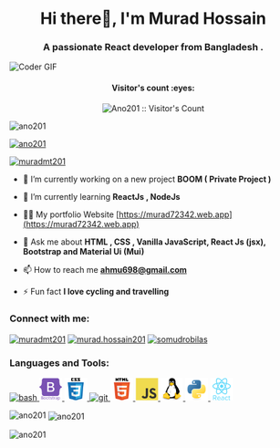 <h1 align="center">Hi there👋, I'm Murad Hossain</h1>
<h3 align="center">A passionate React developer from Bangladesh .</h3>

<img src="https://media.giphy.com/media/SWoSkN6DxTszqIKEqv/giphy.gif" alt="Coder GIF" width="500">

<h4 align="center">Visitor's count :eyes:</h4>
<p align="center"><img src="https://profile-counter.glitch.me/{ano201}/count.svg" alt="Ano201 :: Visitor's Count" /></p>

<p align="left"> <img src="https://komarev.com/ghpvc/?username=ano201&label=Profile%20views&color=0e75b6&style=flat" alt="ano201" /> </p>

<p align="left"> <a href="https://github.com/ryo-ma/github-profile-trophy"><img src="https://github-profile-trophy.vercel.app/?username=ano201" alt="ano201" /></a> </p>

<p align="left"> <a href="https://twitter.com/muradmt201" target="blank"><img src="https://img.shields.io/twitter/follow/muradmt201?logo=twitter&style=for-the-badge" alt="muradmt201" /></a> </p>

- 🔭 I’m currently working on a new project **BOOM ( Private Project )**

- 🌱 I’m currently learning **ReactJs , NodeJs**

- 👨‍💻 My portfolio Website [https://murad72342.web.app](https://murad72342.web.app)




- 💬 Ask me about **HTML , CSS , Vanilla JavaScript, React Js (jsx), Bootstrap and Material Ui (Mui)**

- 📫 How to reach me **ahmu698@gmail.com**

- ⚡ Fun fact **I love cycling and travelling**

<h3 align="left">Connect with me:</h3>
<p align="left">
<a href="https://twitter.com/muradmt201" target="blank"><img align="center" src="https://raw.githubusercontent.com/rahuldkjain/github-profile-readme-generator/master/src/images/icons/Social/twitter.svg" alt="muradmt201" height="30" width="40" /></a>
<a href="https://fb.com/murad.hossain201" target="blank"><img align="center" src="https://raw.githubusercontent.com/rahuldkjain/github-profile-readme-generator/master/src/images/icons/Social/facebook.svg" alt="murad.hossain201" height="30" width="40" /></a>
<a href="https://instagram.com/somudrobilas" target="blank"><img align="center" src="https://raw.githubusercontent.com/rahuldkjain/github-profile-readme-generator/master/src/images/icons/Social/instagram.svg" alt="somudrobilas" height="30" width="40" /></a>
</p>

<h3 align="left">Languages and Tools:</h3>
<p align="left"> <a href="https://www.gnu.org/software/bash/" target="_blank"> <img src="https://www.vectorlogo.zone/logos/gnu_bash/gnu_bash-icon.svg" alt="bash" width="40" height="40"/> </a> <a href="https://getbootstrap.com" target="_blank"> <img src="https://raw.githubusercontent.com/devicons/devicon/master/icons/bootstrap/bootstrap-plain-wordmark.svg" alt="bootstrap" width="40" height="40"/> </a> <a href="https://www.w3schools.com/css/" target="_blank"> <img src="https://raw.githubusercontent.com/devicons/devicon/master/icons/css3/css3-original-wordmark.svg" alt="css3" width="40" height="40"/> </a> <a href="https://git-scm.com/" target="_blank"> <img src="https://www.vectorlogo.zone/logos/git-scm/git-scm-icon.svg" alt="git" width="40" height="40"/> </a> <a href="https://www.w3.org/html/" target="_blank"> <img src="https://raw.githubusercontent.com/devicons/devicon/master/icons/html5/html5-original-wordmark.svg" alt="html5" width="40" height="40"/> </a> <a href="https://developer.mozilla.org/en-US/docs/Web/JavaScript" target="_blank"> <img src="https://raw.githubusercontent.com/devicons/devicon/master/icons/javascript/javascript-original.svg" alt="javascript" width="40" height="40"/> </a> <a href="https://www.linux.org/" target="_blank"> <img src="https://raw.githubusercontent.com/devicons/devicon/master/icons/linux/linux-original.svg" alt="linux" width="40" height="40"/> </a> <a href="https://www.python.org" target="_blank"> <img src="https://raw.githubusercontent.com/devicons/devicon/master/icons/python/python-original.svg" alt="python" width="40" height="40"/> </a> <a href="https://reactjs.org/" target="_blank"> <img src="https://raw.githubusercontent.com/devicons/devicon/master/icons/react/react-original-wordmark.svg" alt="react" width="40" height="40"/> </a> </p>

<p><img align="left" src="https://github-readme-stats.vercel.app/api/top-langs?username=ano201&show_icons=true&locale=en&layout=compact" alt="ano201" /></p>

<p>&nbsp;<img align="center" src="https://github-readme-stats.vercel.app/api?username=ano201&show_icons=true&locale=en" alt="ano201" /></p>

<p><img align="center" src="https://github-readme-streak-stats.herokuapp.com/?user=ano201&" alt="ano201" /></p>
